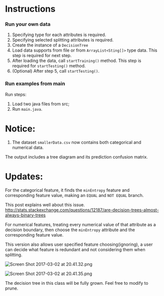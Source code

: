 # Instructions

### Run your own data
1. Specifying type for each attributes is required.
2. Specifying selected splitting attributes is required.
3. Create the instance of a `DecisionTree`
4. Load data supports from file or from `ArrayList<Sting[]>` type data. This step is required for next step.
5. After loading the data, call `startTraining()` method. This step is required for `startTesting()` method.
6. (Optional) After step 5, call `startTesting()`.

### Run examples from main
Run steps:
1. Load two java files from src;
2. Run `main.java`.

# Notice:

1. The dataset `smallerData.csv` now contains both categorical and numerical data.

The output includes a tree diagram and its prediction confusion matrix.

# Updates:

For the categorical feature, it finds the `minEntropy` feature and corresponding feature value, making an `EQUAL` and `NOT EQUAL` branch.

This post explains well about this issue.
http://stats.stackexchange.com/questions/12187/are-decision-trees-almost-always-binary-trees

For numerical features, treating every numerical value of that attribute as a decision boundary, then choose the `minEntropy` attribute and the corresponding feature value.

This version also allows user specified feature choosing(ignoring), a user can decide what feature is redundant and not considering them when splitting.

![Screen Shot 2017-03-02 at 20.41.32.png](https://svbtleusercontent.com/phldkfvsbzstoq.png)

![Screen Shot 2017-03-02 at 20.41.35.png](https://svbtleusercontent.com/sfziyqlqaszf2a.png)


The decision tree in this class will be fully grown. Feel free to modify to prune.
